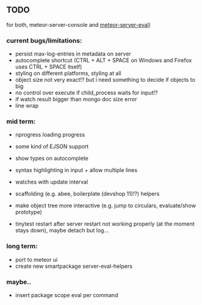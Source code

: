 ## TODO 

for both, meteor-server-console and [meteor-server-eval](https://github.com/gandev-de/meteor-server-eval))

### current bugs/limitations:

- persist max-log-entries in metadata on server
- autocomplete shortcut (CTRL + ALT + SPACE on Windows and Firefox uses CTRL + SPACE itself)
- styling on different platforms, styling at all
- object size not very exact!? but i need something to decide if objects to big
- no control over execute if child_process waits for input!?
- if watch result bigger than mongo doc size error
- line wrap

### mid term:

- nprogress loading progress
- some kind of EJSON support
- show types on autocomplete
- syntax highlighting in input + allow multiple lines
- watches with update interval
- scaffolding (e.g. abee, boilerplate (devshop 11)!?) helpers
- make object tree more interactive (e.g. jump to circulars, evaluate/show prototype)

- tinytest restart after server restart not working properly (at the moment stays down), maybe detach but log...

### long term:

- port to meteor ui
- create new smartpackage server-eval-helpers

### maybe..

- insert package scope eval per command


